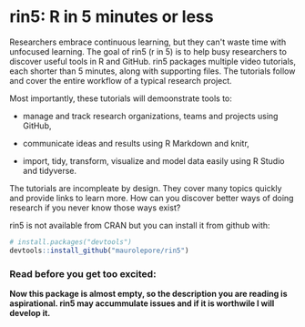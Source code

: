 # rin5: R in 5 minutes or less

Researchers embrace continuous learning, but they can't waste time with unfocused learning. The goal of rin5 (r in 5) is to help busy researchers to discover useful tools in R and GitHub. rin5 packages multiple video tutorials, each shorter than 5 minutes, along with supporting files. The tutorials follow and cover the entire workflow of a typical research project.

Most importantly, these tutorials will demoonstrate tools to: 

- manage and track research organizations, teams and projects using GitHub,

- communicate ideas and results using R Markdown and knitr,

- import, tidy, transform, visualize and model data easily using R Studio and tidyverse.

The tutorials are incompleate by design. They cover many topics quickly and provide links to learn more. How can you discover better ways of doing research if you never know those ways exist?

rin5 is not available from CRAN but  you can install it from github with:

```R
# install.packages("devtools")
devtools::install_github("maurolepore/rin5")
```

### Read before you get too excited:

**Now this package is almost empty, so the description you are reading is aspirational. rin5 may accummulate issues and if it is worthwile I will develop it.**
